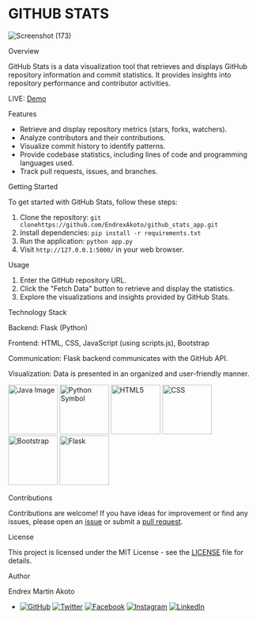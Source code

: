 # GITHUB STATS

![Screenshot (173)](https://github.com/EndrexAkoto/github_stats_app/assets/95338787/0844bd32-7838-4d0e-a544-955e80350d50)

Overview

GitHub Stats is a data visualization tool that retrieves and displays GitHub repository information and commit statistics. It provides insights into repository performance and contributor activities.

LIVE: [Demo](https://martinakoto25.tech)

Features

- Retrieve and display repository metrics (stars, forks, watchers).
- Analyze contributors and their contributions.
- Visualize commit history to identify patterns.
- Provide codebase statistics, including lines of code and programming languages used.
- Track pull requests, issues, and branches.

Getting Started

To get started with GitHub Stats, follow these steps:

1. Clone the repository: `git clonehttps://github.com/EndrexAkoto/github_stats_app.git `
2. Install dependencies: `pip install -r requirements.txt`
3. Run the application: `python app.py`
4. Visit `http://127.0.0.1:5000/` in your web browser.

 Usage

1. Enter the GitHub repository URL.
2. Click the "Fetch Data" button to retrieve and display the statistics.
3. Explore the visualizations and insights provided by GitHub Stats.

Technology Stack

Backend: Flask (Python)

Frontend: HTML, CSS, JavaScript (using scripts.js), Bootstrap

Communication: Flask backend communicates with the GitHub API.

Visualization: Data is presented in an organized and user-friendly manner.

<img src="https://github.com/EndrexAkoto/github_stats_app/assets/95338787/81dce60e-59e8-4b47-92a7-101aef0091e9" width="100" height="100" alt="Java Image">
<img src="https://github.com/EndrexAkoto/github_stats_app/assets/95338787/7fcb0817-9a9a-41c1-aac2-9d5cd7e1552b" width="100" height="100" alt="Python Symbol">
<img src="https://github.com/EndrexAkoto/github_stats_app/assets/95338787/9bc22e2e-94a8-4131-8feb-2ba0a2718b04" width="100" height="100" alt="HTML5">
<img src="https://github.com/EndrexAkoto/github_stats_app/assets/95338787/4b18c793-b35f-4166-ba90-9413629de11d" width="100" height="100" alt="CSS">
<img src="https://github.com/EndrexAkoto/github_stats_app/assets/95338787/b67d39b0-d7e7-46f3-816e-01c16f76d794" width="100" height="100" alt="Bootstrap">
<img src="https://github.com/EndrexAkoto/github_stats_app/assets/95338787/d837c55a-e5d7-49ac-844f-b3d3bfa85562" width="100" height="100" alt="Flask">


Contributions

Contributions are welcome! If you have ideas for improvement or find any issues, please open an [issue](https://github.com/EndrexAkoto/github-stats/issues) or submit a [pull request](https://github.com/EndrexAkoto/github-stats/pulls).

License

This project is licensed under the MIT License - see the [LICENSE](LICENSE) file for details.

Author

Endrex Martin Akoto
-  [![GitHub](https://img.shields.io/badge/GitHub-EndrexAkoto-blue)](https://github.com/EndrexAkoto)
[![Twitter](https://img.shields.io/badge/Twitter-martinakoto25-blue)](https://twitter.com/martinakoto25)
[![Facebook](https://img.shields.io/badge/Facebook-martin.r.akoto-blue)](https://web.facebook.com/martin.r.akoto/)
[![Instagram](https://img.shields.io/badge/Instagram-martinakoto25-blue)](https://www.instagram.com/martinakoto25/)
[![LinkedIn](https://img.shields.io/badge/LinkedIn-Endrex%20Akoto-blue)](https://www.linkedin.com/in/endrex-akoto-02184b203/)
